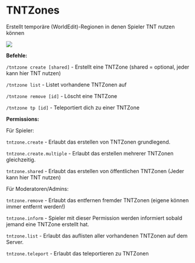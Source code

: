 # TNTZones
Erstellt temporäre (WorldEdit)-Regionen in denen Spieler TNT nutzen können 

![](https://craft-together.de/~irgendsoeintyp/ezgif-7-3a71f69a5c83.gif)

**Befehle:**

`/tntzone create [shared]` - Erstellt eine TNTZone (shared = optional, jeder kann hier TNT nutzen)

`/tntzone list` - Listet vorhandene TNTZonen auf

`/tntzone remove [id]` - Löscht eine TNTZone

`/tntzone tp [id]` - Teleportiert dich zu einer TNTZone


**Permissions:**


Für Spieler:

`tntzone.create` - Erlaubt das erstellen von TNTZonen grundlegend.

`tntzone.create.multiple` - Erlaubt das erstellen mehrerer TNTZonen gleichzeitig.

`tntzone.shared` - Erlaubt das erstellen von öffentlichen TNTZonen (Jeder kann hier TNT nutzen)


Für Moderatoren/Admins:

`tntzone.remove` - Erlaubt das entfernen fremder TNTZonen (eigene können immer entfernt werden!)

`tntzone.inform` - Spieler mit dieser Permission werden informiert sobald jemand eine TNTZone erstellt hat.

`tntzone.list` - Erlaubt das auflisten aller vorhandenen TNTZonen auf dem Server.

`tntzone.teleport` - Erlaubt das teleportieren zu TNTZonen
